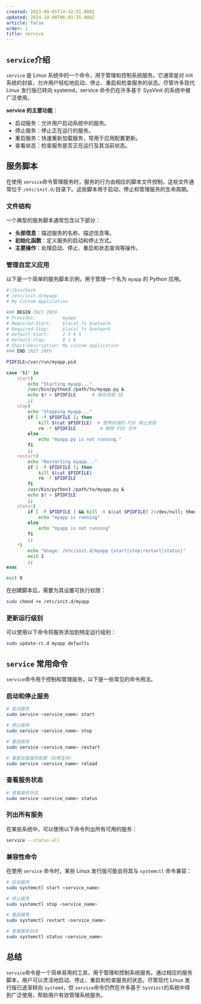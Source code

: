 ```yaml
---
created: 2023-08-05T14:42:51.000Z
updated: 2024-10-08T06:03:35.000Z
article: false
order: 1
title: service
---
```

## ​`service`​介绍

​`service`​ 是 Linux 系统中的一个命令，用于管理和控制系统服务。它通常是对 init 系统的封装，允许用户轻松地启动、停止、重启和检查服务的状态。尽管许多现代 Linux 发行版已转向 systemd，service 命令仍在许多基于 SysVinit 的系统中被广泛使用。

**service 的主要功能**：

* 启动服务：允许用户启动系统中的服务。
* 停止服务：停止正在运行的服务。
* 重启服务：快速重新加载服务，常用于应用配置更新。
* 查看状态：检查服务是否正在运行及其当前状态。

## 服务脚本

在使用 `service`​ 命令管理服务时，服务的行为由相应的脚本文件控制，这些文件通常位于 `/etc/init.d/`​ 目录下。这些脚本用于启动、停止和管理服务的生命周期。

### 文件结构

一个典型的服务脚本通常包含以下部分：

* **头部信息**：描述服务的名称、描述信息等。
* **初始化函数**：定义服务的启动和停止方式。
* **主要操作**：处理启动、停止、重启和状态查询等操作。

### 管理自定义应用

以下是一个简单的服务脚本示例，用于管理一个名为 `myapp`​ 的 Python 应用。

```bash
#!/bin/bash
# /etc/init.d/myapp
# My Custom Application

### BEGIN INIT INFO
# Provides:          myapp
# Required-Start:    $local_fs $network
# Required-Stop:     $local_fs $network
# Default-Start:     2 3 4 5
# Default-Stop:      0 1 6
# Short-Description: My custom application
### END INIT INFO

PIDFILE=/var/run/myapp.pid

case "$1" in
    start)
        echo "Starting myapp..."
        /usr/bin/python3 /path/to/myapp.py &
        echo $! > $PIDFILE      # 保存进程 ID
        ;;
    stop)
        echo "Stopping myapp..."
        if [ -f $PIDFILE ]; then
            kill $(cat $PIDFILE)  # 使用存储的 PID 停止进程
            rm -f $PIDFILE         # 删除 PID 文件
        else
            echo "myapp.py is not running."
        fi
        ;;
    restart)
        echo "Restarting myapp..."
        if [ -f $PIDFILE ]; then
            kill $(cat $PIDFILE)
            rm -f $PIDFILE
        fi
        /usr/bin/python3 /path/to/myapp.py &
        echo $! > $PIDFILE
        ;;
    status)
        if [ -f $PIDFILE ] && kill -0 $(cat $PIDFILE) 2>/dev/null; then
            echo "myapp is running"
        else
            echo "myapp is not running"
        fi
        ;;
    *)
        echo "Usage: /etc/init.d/myapp {start|stop|restart|status}"
        exit 1
        ;;
esac

exit 0
```

在创建脚本后，需要为其设置可执行权限：

```bash
sudo chmod +x /etc/init.d/myapp
```

### 更新运行级别

可以使用以下命令将服务添加到特定运行级别：

```bash
sudo update-rc.d myapp defaults
```

## ​`service`​ 常用命令

​`service`​ 命令用于控制和管理服务，以下是一些常见的命令用法。

### 启动和停止服务

```bash
# 启动服务
sudo service <service_name> start

# 停止服务
sudo service <service_name> stop

# 重启服务
sudo service <service_name> restart

# 重新加载服务配置（如果支持）
sudo service <service_name> reload
```

### 查看服务状态

```bash
# 查看服务状态
sudo service <service_name> status
```

### 列出所有服务

在某些系统中，可以使用以下命令列出所有可用的服务：

```bash
service --status-all
```

### 兼容性命令

在使用 `service`​ 命令时，某些 Linux 发行版可能会将其与 `systemctl`​ 命令兼容：

```bash
# 启动服务
sudo systemctl start <service_name>

# 停止服务
sudo systemctl stop <service_name>

# 重启服务
sudo systemctl restart <service_name>

# 查看服务状态
sudo systemctl status <service_name>
```

## 总结

​`service`​ 命令是一个简单易用的工具，用于管理和控制系统服务。通过相应的服务脚本，用户可以灵活地启动、停止、重启和检查服务的状态。尽管现代 Linux 发行版已逐渐转向 `systemd`​，但 `service`​ 命令仍然在许多基于 `SysVinit`​ 的系统中得到广泛使用，帮助用户有效管理系统服务。
